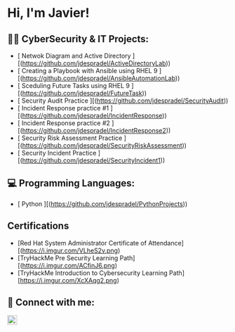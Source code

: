 <h1>Hi, I'm Javier! 

<h2>👨‍💻 CyberSecurity & IT Projects:</h2>

- [ Netwok Diagram and Active Directory ][(https://github.com/jdespradel/ActiveDirectoryLab))
- [ Creating a Playbook with Ansible using RHEL 9 ][(https://github.com/jdespradel/AnsibleAutomationLab))
- [ Sceduling Future Tasks using RHEL 9 ][(https://github.com/jdespradel/FutureTask))
- [ Security Audit Practice ][(https://github.com/jdespradel/SecurityAudit))
- [ Incident Response practice #1 ][(https://github.com/jdespradel/IncidentResponse))
- [ Incident Response practice #2 ][(https://github.com/jdespradel/IncidentResponse2))
- [ Security Risk Assessment Practice ][(https://github.com/jdespradel/SecurityRiskAssessment))
- [ Security Incident Practice ][(https://github.com/jdespradel/SecurityIncident1))

<h2>💻 Programming Languages:</h2>

- [ Python ][(https://github.com/jdespradel/PythonProjects))
  
<h2> Certifications</h2>

- [Red Hat System Administrator Certificate of Attendance][(https://i.imgur.com/VLheS2v.png)
- [TryHackMe Pre Security Learning Path][(https://i.imgur.com/ACfinJ6.png)
- [TryHackMe Introduction to Cybersecurity Learning Path][https://i.imgur.com/XcXAqg2.png)
<h2> 🤳 Connect with me:</h2>

[<img align="left" alt="JavierDespradel | LinkedIn" width="22px" src="https://cdn.jsdelivr.net/npm/simple-icons@v3/icons/linkedin.svg" />][linkedin]

[ linkedin ]: https://www.linkedin.com/in/javierdespradel/

<!--
**joshmadakor1/joshmadakor1** is a ✨ _special_ ✨ repository because its `README.md` (this file) appears on your GitHub profile.

Here are some ideas to get you started:

- 🔭 I’m currently working on ...
- 🌱 I’m currently learning ...
- 👯 I’m looking to collaborate on ...
- 🤔 I’m looking for help with ...
- 💬 Ask me about ...
- 📫 How to reach me: ...
- 😄 Pronouns: ...
- ⚡ Fun fact: ...
-->
